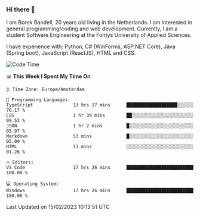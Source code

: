 ### Hi there 👋

I am Borek Bandell, 20 years old living in the Netherlands. I am interested in general programming/coding and web development. Currently, I am a student Software Engineering at the Fontys University of Applied Sciences.

I have experience with: Python, C# (WinForms, ASP.NET Core), Java (Spring boot), JavaScript (ReactJS), HTML and CSS.

<!--START_SECTION:waka-->
![Code Time](http://img.shields.io/badge/Code%20Time-390%20hrs%2033%20mins-blue)

📊 **This Week I Spent My Time On** 

```text
⌚︎ Time Zone: Europe/Amsterdam

💬 Programming Languages: 
TypeScript               13 hrs 17 mins      ███████████████████░░░░░░   76.17 % 
CSS                      1 hr 39 mins        ██░░░░░░░░░░░░░░░░░░░░░░░   09.53 % 
JSON                     1 hr 2 mins         █░░░░░░░░░░░░░░░░░░░░░░░░   05.97 % 
Markdown                 53 mins             █░░░░░░░░░░░░░░░░░░░░░░░░   05.09 % 
HTML                     13 mins             ░░░░░░░░░░░░░░░░░░░░░░░░░   01.26 % 

🔥 Editors: 
VS Code                  17 hrs 26 mins      █████████████████████████   100.00 % 

💻 Operating System: 
Windows                  17 hrs 26 mins      █████████████████████████   100.00 % 

```


 Last Updated on 15/02/2023 10:13:51 UTC
<!--END_SECTION:waka-->

<!--**tcBorek2002/tcBorek2002** is a ✨ _special_ ✨ repository because its `README.md` (this file) appears on your GitHub profile.

Here are some ideas to get you started:

- 🔭 I’m currently working on ...
- 🌱 I’m currently learning ...
- 👯 I’m looking to collaborate on ...
- 🤔 I’m looking for help with ...
- 💬 Ask me about ...
- 📫 How to reach me: ...
- 😄 Pronouns: ...
- ⚡ Fun fact: ...
-->
